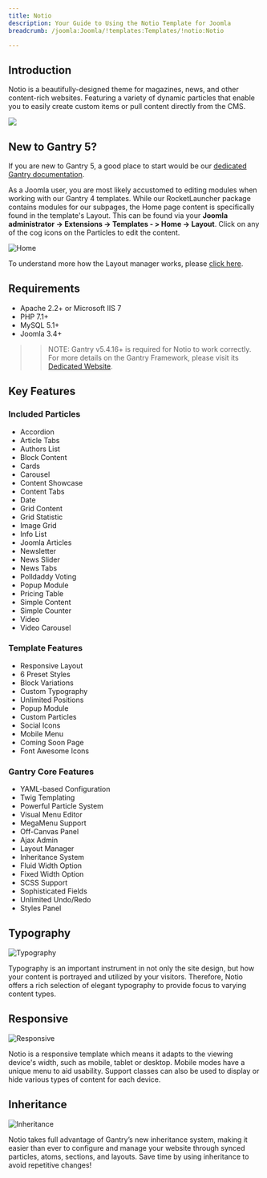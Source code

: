 ```yaml
---
title: Notio
description: Your Guide to Using the Notio Template for Joomla
breadcrumb: /joomla:Joomla/!templates:Templates/!notio:Notio

---
```


Introduction
-----

Notio is a beautifully-designed theme for magazines, news, and other content-rich websites. Featuring a variety of dynamic particles that enable you to easily create custom items or pull content directly from the CMS.

![](assets/notio.jpeg)

New to Gantry 5?
-----
If you are new to Gantry 5, a good place to start would be our [dedicated Gantry documentation](http://docs.gantry.org).

As a Joomla user, you are most likely accustomed to editing modules when working with our Gantry 4 templates. While our RocketLauncher package contains modules for our subpages, the Home page content is specifically found in the template's Layout. This can be found via your **Joomla administrator -> Extensions -> Templates - > Home -> Layout**. Click on any of the cog icons on the Particles to edit the content.

![Home](home.jpg)

To understand more how the Layout manager works, please [click here](http://docs.gantry.org/gantry5/configure/layout-manager).

Requirements
-----

* Apache 2.2+ or Microsoft IIS 7
* PHP 7.1+ 
* MySQL 5.1+
* Joomla 3.4+

>> NOTE: Gantry v5.4.16+ is required for Notio to work correctly. For more details on the Gantry Framework, please visit its [Dedicated Website](http://gantry.org).

Key Features
-----

### Included Particles

* Accordion
* Article Tabs
* Authors List
* Block Content
* Cards
* Carousel
* Content Showcase
* Content Tabs
* Date
* Grid Content
* Grid Statistic
* Image Grid
* Info List
* Joomla Articles
* Newsletter
* News Slider
* News Tabs
* Polldaddy Voting
* Popup Module
* Pricing Table
* Simple Content
* Simple Counter
* Video
* Video Carousel

### Template Features

* Responsive Layout
* 6 Preset Styles
* Block Variations
* Custom Typography
* Unlimited Positions
* Popup Module
* Custom Particles
* Social Icons
* Mobile Menu
* Coming Soon Page
* Font Awesome Icons

### Gantry Core Features

* YAML-based Configuration
* Twig Templating
* Powerful Particle System
* Visual Menu Editor
* MegaMenu Support
* Off-Canvas Panel
* Ajax Admin
* Layout Manager
* Inheritance System
* Fluid Width Option
* Fixed Width Option
* SCSS Support
* Sophisticated Fields
* Unlimited Undo/Redo
* Styles Panel

## Typography

![Typography](ft-2.jpg)

Typography is an important instrument in not only the site design, but how your content is portrayed and utilized by your visitors. Therefore, Notio offers a rich selection of elegant typography to provide focus to varying content types.

## Responsive

![Responsive](ft-3.jpg)

Notio is a responsive template which means it adapts to the viewing device's width, such as mobile, tablet or desktop. Mobile modes have a unique menu to aid usability. Support classes can also be used to display or hide various types of content for each device.

## Inheritance

![Inheritance](ft-4.jpg)

Notio takes full advantage of Gantry’s new inheritance system, making it easier than ever to configure and manage your website through synced particles, atoms, sections, and layouts. Save time by using inheritance to avoid repetitive changes!
